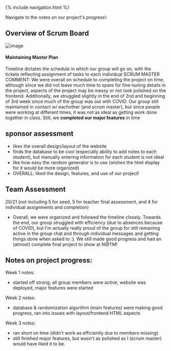 {% include navigation.html %}

Navigate to the notes on our project's progress!: 


## Overview of Scrum Board
![image](https://user-images.githubusercontent.com/40574565/171450562-2c854dd2-f05a-48b4-bf8e-94489204c665.png)

#### Maintaining Master Plan
Timeline dictates the schedule in which our group will go on, with the tickets reflecting assignment of tasks to each individual 
SCRUM MASTER COMMENT: We were overall on schedule to completing the project on time, although since we did not leave much time to spare for fine-tuning details in the project, aspects of the project may be messy or not look polished on the frontend. Additionally, we struggled slightly in the end of 2nd and beginning of 3rd week since much of the group was out with COVID. Our group still maintained in contact w/ eachother (and scrum master), but since people were working at different times, it was not as ideal as getting work done together in class.
Still, we **completed our major features** in time

## sponsor assessment
* likes the overall design/layout of the website
* finds the database to be cool (especially ability to add notes to each student), but manually entering information for each student is not ideal
* like how easy the random generator is to use (wishes the html display for it would be more organized)
* OVERALL: liked the design, features, and use of our project!

## Team Assessment
20/21 (not including 5 for seed, 5 for teacher final assessment, and 4 for individual assignments and completion)
* Overall, we were organized and followed the timeline closely. Towards the end, our group struggled with efficiency (due to absences because of COVID), but I'm actually really proud of the group for still remaining active in the group chat and through individual messages and getting things done when asked to :). We still made good progress and had an (almost) complete final project to show at N@TM!

## Notes on project progress:
Week 1 notes: 
* started off strong; all group members were active, website was deployed, major features were started

Week 2 notes: 
* database & randomization algorithm (main features) were making good progress, ran into issues with layout/frontend HTML aspects

Week 3 notes:
* ran short on time (didn't work as efficiently due to members missing)
* still finished major features, but wasn't as polished as I (scrum master) would have liked it to be. 

